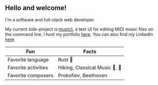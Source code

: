 ## Hello and welcome!

I'm a software and full-stack web developer.

My current side-project is [musicli](https://github.com/BenHall-7/musicli), a text UI for editing MIDI music files on the command line. I host my portfolio [here](https://bh7.dev/). You can also find my LinkedIn [here](https://www.linkedin.com/in/benjaminjahall/)

| Fun | Facts |
| --- | --- |
| Favorite language | Rust 🦀 |
| Favorite activities | Hiking, Classical Music 🎼, 🎹 |
| Favorite composers | Prokofiev, Beethoven |
